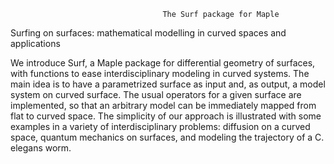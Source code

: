                                       The Surf package for Maple 

Surfing on surfaces: mathematical modelling in curved spaces and applications

We introduce Surf, a Maple package for differential geometry of surfaces, with functions to ease interdisciplinary modeling in curved systems. The main idea is to have a parametrized surface as input and, as output, a model  system  on  curved  surface. The  usual  operators  for  a  given  surface are  implemented,  so  that  an  arbitrary  model can  be  immediately  mapped from flat to curved space.  The simplicity of our approach is illustrated with some examples in a variety of interdisciplinary problems:  diffusion on a curved space, quantum mechanics on surfaces, and modeling the trajectory of a C. elegans worm. 
